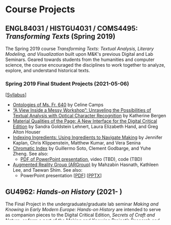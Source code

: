 # Course Projects

## ENGL84031 / HISTGU4031 / COMS4495: *Transforming Texts* (Spring 2019)
The Spring 2019 course *Transforming Texts: Textual Analysis, Literary Modeling, and Visualization* built upon M&K's previous Digital and Lab Seminars. Geared towards students from the humanities and computer science, the course encouraged the disciplines to work together to analyze, explore, and understand historical texts.

### Spring 2019 Final Student Projects (2021-05-06) 
[[Syllabus](https://docs.google.com/document/d/e/2PACX-1vQPLMeJc5B32slPAKIv-4W29hj_G6WR7dVQ7TTbYA7oStHv-Ze7BP5BUkQhUvFgXGXGlylSL6BsL2jT/pub)]
- [Ontologies of Ms. Fr. 640](SP19_Camps_Ontologies-of-Ms-Fr-640.pdf) by Celine Camps
- [“A View Inside a Messy Workshop”: Unraveling the Possibilities of Textual Analysis with Optical Character Recognition](SP19_Bergen_Textual-Analysis-with-Optical-Character-Recognition.pdf) by Katherine Bergen
- [Material Qualities of the Page: A New Interface for the Digital Critical Edition](SP19_Lehnert-Hand-Houser_Material-Qualities-of-the-Page.pdf) by Sandra Goldstein Lehnert, Laura Elizabeth Hand, and Greg Alton Houser
- [Indexing Ingredients: Using Ingredients to Navigate Making](SP19_Kaplan_Indexing-Ingredients.pdf) by Jennifer Kaplan, Chris Klippenstein, Matthew Kumar, and Vera Senina
- [Chromatic Index](SP19_Soto_Chromatic-Index.pdf) by Guillermo Soto, Clement Godbarge, and Yuhe Zheng. See also:
  - [PDF of PowerPoint presentation](SP19_Chromatic-Index-Presentation.pdf), video (TBD), code (TBD)
- [Augmented Reality Group (ARGroup)](SP19_ARGroup.pdf) by Mahzabin Hasnath, Kathleen Lee, and Taewan Shim. See also:
  - PowerPoint presentation [[PDF](SP19_ARGroup-Presentation.pdf)] [[PPTX](SP19_ARGroup-Presentation.pptx)]

## GU4962: *Hands-on History* (2021- )
The Final Project in the undergraduate/graduate lab seminar *Making and Knowing in Early Modern Europe: Hands-on History* are intended to serve as companion pieces to the Digital Critical Edition, *Secrets of Craft and Nature*, or form a part of the Making and Knowing Project’s Research and Teaching Companion to *Secrets of Craft and Nature*. These exploratory and experimental projects are meant to help brainstorm, design, and implement alternative paths by which to access the material in the Edition and/or provide other forms of disseminating and engaging with the themes.

### Summer 2021 Final Student Projects (2021-07-08) 
[[Syllabus](https://docs.google.com/document/d/e/2PACX-1vTdDTbjg3Wo-03RCA7KtszFF-nVyY0ECotExiQK8SnNpBQ_zNC0tBv9f_RUCujxGlTkdFTZiGicbVKO/pub)]
- [Cures in Context: Medicine in Ms. Fr. 640 and Household Recipe Books](su21_branscum_elizabeth_final-project-medicinal.md) by Elizabeth Branscum
- [Was Ms. Fr. 640 Intentionally Disorganized?](su21_fox_mackenzie_final-project-disorganization.md) by Mackenzie Fox
- [Pictures Worth 1,000 Words: Figures and their Uses in Ms. Fr. 640](su21_macomber_sophie_final-project-figures.md) by Sophie Macomber
- [Understanding Natural Things in the World and the Workshop](su21_christensen_anna_final-project-natural-things.md) by Anna Christensen
- [Foraging for Pigments: A Making and Knowing Project](su21_snyder_mellon_final-project-pigments.pdf) by Mellon Snyder (PDF), [[PPTX](su21_snyder_mellon_final-project-pigments.pptx)]

### Fall 2021 Final Student Projects (2022-01-27) 
[[Syllabus](https://docs.google.com/document/d/e/2PACX-1vSwHOvl3vKELpALapOMMPWTRYaTkVxSn6n9243mOpekLYzlzpIbpmjzZjaRcFnj_RCi3iwNKSm5qBHS/pub)]
- [Transcribing, Translating, and Encoding MS Gen, 262: *Sefer Refu'os u-Segulos / Book of Remedies and Incantations*](fa21_steinman_charlie_final-project-ms262.md) by Charlie Steinman
     - See also the Github repo dedicated to this project [ms-262-data](https://github.com/cu-mkp/ms-262-data)
- [Oral Culture in Ms. Fr. 640](fa21_ghoneima_hana_final-project-oral-culture.md) by Hana Ghoneima
- [The Color Red in Ms. Fr. 640](fa21_coutavas_allie_final-project-reds.md) by Allie Coutavas
- [Textual Analysis of Instances of “To Know” in Ms. Fr. 640](fa21_jacobson_beah_final-project-know.md) by Beah Jacobson
- [Regimens, Recipes, and Remedies: Understanding the ‘Cosmetic’ in Early Modern Europe](fa21_lin+sundar_danli+anusha_final-project_regimens-remedies.md) by Danli Lin and Anusha Sundar
- [The Making and Meaning of Intermediates: Workshop and Syllabus for Students of Architecture](fa21_weisgall_benjamin_final-project-architecture-workshop.md) by Benjamin Weisgall
- [The Natural History of Ms. Fr. 640: A Visual Exploration](fa21_davol_eleanor_final-project-nat-history.pdf) by Eleanor Davol
- [Instructor Assignment Sheet: Ms. Fr. 640 fol. 43v, “Varied and Transmuted Wine”](fa21_alberts_naomi_final-project_ph-lesson.md) by Naomi Alberts
- [Global Ingredients: The Diverse Origins of Natural Materials in Ms. Fr. 640](https://catapanoth.com/omandka/exhibits/show/global-ingredients--the-divers) (Omeka exhibit with gallery and map) by Elia Zhang and Helena Seo
- [An Exploration of Humor in Ms. Fr. 640](fa21_atkins+joyce-farley_charlotte+siobhan_pranks.md) by Charlotte Atkins and Siobhan Joyce-Farley
     - See their [VIDEO: Funniest Pranks of the 16th Century](https://youtu.be/BFK71x0bvuE)
-  [The Soundscape of Process: An Audio Recreation of Lifecasting in the Workshop](fa21_zayas+waters_elliot+mac_final-project-soundscape.md) by Elliot Zayas and Mac Waters
     - Listen to [Soundscape 1: Creating the Mold](https://vimeo.com/672477385)
     - Listen to [Soundscape 2: Casting the Metal](https://vimeo.com/672823504)
     - Listen to [Soundscape 3: Recovering the Final Product](https://vimeo.com/672823543)

### Spring 2022 Final Student Projects (2022-08-15) 
[[Syllabus](https://docs.google.com/document/d/e/2PACX-1vS_I76a42zOm-GfGNZHl4s385XNFV4pkHqBq_x0op2S8LUlqN_-B5ebEPdNxqJ3-O1wWUiyemMA2zF9/pub)]
- [Herodotus’ ‘Workshop’: A Core (Curriculum) Pathway into Ms. Fr. 640 and its Author-Practitioner](sp22_arocho_alejandra_herodotus-workshop.md) by Alejandra Quintana Arocho
- [Discarded Cartographies: Orienting Process Through Waste](sp22_dzumala_maciej_discards.pdf) by Maciej Dzumala
- [Counterproofing: Reproduction and Theft in Early Modern Print Culture](sp22_lang_theodora_counterproofing.md) by Theodora Bocanegra Lang
- [Making and Knowing Pop-up Book](sp22_wei+yang_jianing+luxi_popup.md) by Luxi Yang and Jianing Wei
- [Animal Rationality in Ms. Fr. 640](sp22_nebolsin_victoria_final-project_animal-rationality.md) by Victoria Nebolsin
- [Cuttlefish in and around Ms. Fr. 640](sp22_donald_maia_final-project_cuttlebone.md) by Maia Donald
- [Creating a “Modern” Reconstruction of a Miniature Grotto](sp22_bergen+sabet_jamie+sofia_final-project_grotto.md) by Jamie Bergen and Sofia Sabet
- [Sieves in Ms. Fr. 640](sp22_gardner_schuyler_final-project-sieves.md) by Schuyler Gardner

### Spring 2023 Final Student Projects (2024-01-08) 
[[Syllabus](https://docs.google.com/document/d/e/2PACX-1vS_I76a42zOm-GfGNZHl4s385XNFV4pkHqBq_x0op2S8LUlqN_-B5ebEPdNxqJ3-O1wWUiyemMA2zF9/pub)]
- [“Flesh Color” and Race Making in Early Modern Painters’ Manuals](sp23_fan_ruilin_final-project_flesh-color.md) by Ruilin Fan
- [Languages and Linguistic Agency in Ms. Fr. 640](sp23_narcy_gilles_final-project_languages.md) by Gilles Narcy
- [Medieval Spirituality and Materiality in Ms. Fr. 640](sp23_lambert-avery_final-project_medieval-spirituality.md) by Avery Lambert

### Making Colors!
- [Dyeing with Onion Skins](su22_fld_cunningham_annika_onion-skin-dyeing.md) by Annika Cunningham (2022-07-18)
- [Making Pigment from Madder: a Trio of Recipes](sp22_fld_rosenkranz_naomi_madder-lake-trio.md) by Naomi Rosenkranz and Charlotte Atkins (2022-07-19)
- [Materials Used for Making Renaissance Dyes and Pigments](materials.md) by Naomi Rosenkranz and Megan Lennon (2023-02-28)
